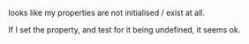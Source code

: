 looks like my properties are not initialised / exist at all.

If I set the property, and test for it being undefined, it seems ok.